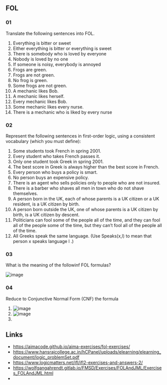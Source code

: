 ## FOL 

### 01
Translate the following sentences into FOL.    
1. Everything is bitter or sweet   
2. Either everything is bitter or everything is sweet  
3. There is somebody who is loved by everyone  
4. Nobody is loved by no one  
5. If someone is noisy, everybody is annoyed  
6. Frogs are green.  
7. Frogs are not green.  
8. No frog is green.  
9. Some frogs are not green.  
10. A mechanic likes Bob.  
11. A mechanic likes herself.  
12. Every mechanic likes Bob.  
13. Some mechanic likes every nurse.  
14. There is a mechanic who is liked by every nurse  

### 02
Represent the following sentences in first-order logic, using a consistent vocabulary (which you must define):  
1. Some students took French in spring 2001.  
2. Every student who takes French passes it.  
3. Only one student took Greek in spring 2001.  
4. The best score in Greek is always higher than the best score in French.  
5. Every person who buys a policy is smart.  
6. No person buys an expensive policy.  
7. There is an agent who sells policies only to people who are not insured.  
8. There is a barber who shaves all men in town who do not shave themselves.  
9. A person born in the UK, each of whose parents is a UK citizen or a UK resident, is a UK citizen by birth.  
10. A person born outside the UK, one of whose parents is a UK citizen by birth, is a UK citizen by descent.  
11. Politicians can fool some of the people all of the time, and they can fool all of the people some of the time, but they can’t fool all of the people all of the time.  
12. All Greeks speak the same language. (Use Speaks(x,l)  to mean that person x  speaks language l .)  

### 03  

What is the meaning of the followinf FOL formulas?

![image](https://github.com/AdTekDev/AI/assets/18588011/d064ead8-ad76-4d73-a830-b6f9c8a11f8e)


### 04  
Reduce to Conjunctive Normal Form (CNF) the formula  
1. ![image](https://github.com/AdTekDev/AI/assets/18588011/ac396af1-8273-485a-a31a-487de138c450)
2. ![image](https://github.com/AdTekDev/AI/assets/18588011/7e398efa-8965-4834-a56b-f9f9ddd63848)
3. 



## Links
- https://aimacode.github.io/aima-exercises/fol-exercises/  
- https://www.hansrajcollege.ac.in/hCPanel/uploads/elearning/elearning_document/logic_problemSet.pdf  
- https://www.logicmatters.net/ifl/ifl2-exercises-and-answers-2/  
- https://wolfgangahrendt.gitlab.io/FMSD/Exercises/FOLAndJML/Exercises_FOLAndJML.html  
- 
